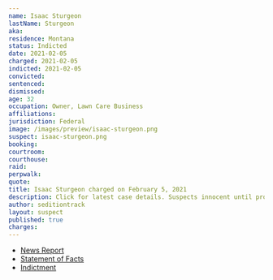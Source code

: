 ```yaml
---
name: Isaac Sturgeon
lastName: Sturgeon
aka:
residence: Montana
status: Indicted
date: 2021-02-05
charged: 2021-02-05
indicted: 2021-02-05
convicted: 
sentenced: 
dismissed: 
age: 32
occupation: Owner, Lawn Care Business
affiliations:
jurisdiction: Federal
image: /images/preview/isaac-sturgeon.png
suspect: isaac-sturgeon.png
booking:
courtroom:
courthouse:
raid:
perpwalk:
quote:
title: Isaac Sturgeon charged on February 5, 2021
description: Click for latest case details. Suspects innocent until proven guilty.
author: seditiontrack
layout: suspect
published: true
charges:
---
```

- [News Report](https://bbcbreakingnews.com/capitol-rioter-isaac-sturgeon-is-arrested-by-fbi-at-jfk-after-being-deported-from-kenya/)
- [Statement of Facts](https://extremism.gwu.edu/sites/g/files/zaxdzs2191/f/Isaac%20Steve%20Sturgeon%20Affidavit%20in%20Support%20of%20Removal.pdf)
- [Indictment](https://extremism.gwu.edu/sites/g/files/zaxdzs2191/f/Isaac%20Sturgeon%20Indictment.pdf)

